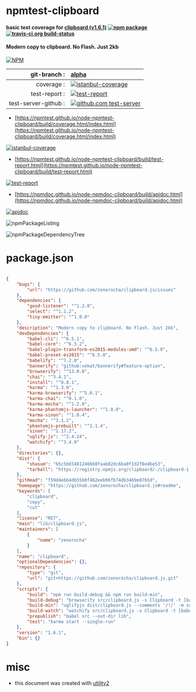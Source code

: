 # npmtest-clipboard

#### basic test coverage for  [clipboard (v1.6.1)](https://github.com/zenorocha/clipboard.js#readme)  [![npm package](https://img.shields.io/npm/v/npmtest-clipboard.svg?style=flat-square)](https://www.npmjs.org/package/npmtest-clipboard) [![travis-ci.org build-status](https://api.travis-ci.org/npmtest/node-npmtest-clipboard.svg)](https://travis-ci.org/npmtest/node-npmtest-clipboard)

#### Modern copy to clipboard. No Flash. Just 2kb

[![NPM](https://nodei.co/npm/clipboard.png?downloads=true&downloadRank=true&stars=true)](https://www.npmjs.com/package/clipboard)

| git-branch : | [alpha](https://github.com/npmtest/node-npmtest-clipboard/tree/alpha)|
|--:|:--|
| coverage : | [![istanbul-coverage](https://npmtest.github.io/node-npmtest-clipboard/build/coverage.badge.svg)](https://npmtest.github.io/node-npmtest-clipboard/build/coverage.html/index.html)|
| test-report : | [![test-report](https://npmtest.github.io/node-npmtest-clipboard/build/test-report.badge.svg)](https://npmtest.github.io/node-npmtest-clipboard/build/test-report.html)|
| test-server-github : | [![github.com test-server](https://npmtest.github.io/node-npmtest-clipboard/GitHub-Mark-32px.png)](https://npmtest.github.io/node-npmtest-clipboard/build/app/index.html) | | build-artifacts : | [![build-artifacts](https://npmtest.github.io/node-npmtest-clipboard/glyphicons_144_folder_open.png)](https://github.com/npmtest/node-npmtest-clipboard/tree/gh-pages/build)|

- [https://npmtest.github.io/node-npmtest-clipboard/build/coverage.html/index.html](https://npmtest.github.io/node-npmtest-clipboard/build/coverage.html/index.html)

[![istanbul-coverage](https://npmtest.github.io/node-npmtest-clipboard/build/screenCapture.buildCi.browser.%252Ftmp%252Fbuild%252Fcoverage.lib.html.png)](https://npmtest.github.io/node-npmtest-clipboard/build/coverage.html/index.html)

- [https://npmtest.github.io/node-npmtest-clipboard/build/test-report.html](https://npmtest.github.io/node-npmtest-clipboard/build/test-report.html)

[![test-report](https://npmtest.github.io/node-npmtest-clipboard/build/screenCapture.buildCi.browser.%252Ftmp%252Fbuild%252Ftest-report.html.png)](https://npmtest.github.io/node-npmtest-clipboard/build/test-report.html)

- [https://npmdoc.github.io/node-npmdoc-clipboard/build/apidoc.html](https://npmdoc.github.io/node-npmdoc-clipboard/build/apidoc.html)

[![apidoc](https://npmdoc.github.io/node-npmdoc-clipboard/build/screenCapture.buildCi.browser.%252Ftmp%252Fbuild%252Fapidoc.html.png)](https://npmdoc.github.io/node-npmdoc-clipboard/build/apidoc.html)

![npmPackageListing](https://npmtest.github.io/node-npmtest-clipboard/build/screenCapture.npmPackageListing.svg)

![npmPackageDependencyTree](https://npmtest.github.io/node-npmtest-clipboard/build/screenCapture.npmPackageDependencyTree.svg)



# package.json

```json

{
    "bugs": {
        "url": "https://github.com/zenorocha/clipboard.js/issues"
    },
    "dependencies": {
        "good-listener": "^1.2.0",
        "select": "^1.1.2",
        "tiny-emitter": "^1.0.0"
    },
    "description": "Modern copy to clipboard. No Flash. Just 2kb",
    "devDependencies": {
        "babel-cli": "^6.5.1",
        "babel-core": "^6.5.2",
        "babel-plugin-transform-es2015-modules-umd": "^6.5.0",
        "babel-preset-es2015": "^6.5.0",
        "babelify": "^7.2.0",
        "bannerify": "github:vekat/bannerify#feature-option",
        "browserify": "^13.0.0",
        "chai": "^3.4.1",
        "install": "^0.8.1",
        "karma": "^1.3.0",
        "karma-browserify": "^5.0.1",
        "karma-chai": "^0.1.0",
        "karma-mocha": "^1.2.0",
        "karma-phantomjs-launcher": "^1.0.0",
        "karma-sinon": "^1.0.4",
        "mocha": "^3.1.2",
        "phantomjs-prebuilt": "^2.1.4",
        "sinon": "^1.17.2",
        "uglify-js": "^2.4.24",
        "watchify": "^3.4.0"
    },
    "directories": {},
    "dist": {
        "shasum": "65c5b654812466b0faab82dc6ba0f1d2f8e4be53",
        "tarball": "https://registry.npmjs.org/clipboard/-/clipboard-1.6.1.tgz"
    },
    "gitHead": "f59d4e6b4db55b0f462eeb96fb74db3469e0765d",
    "homepage": "https://github.com/zenorocha/clipboard.js#readme",
    "keywords": [
        "clipboard",
        "copy",
        "cut"
    ],
    "license": "MIT",
    "main": "lib/clipboard.js",
    "maintainers": [
        {
            "name": "zenorocha"
        }
    ],
    "name": "clipboard",
    "optionalDependencies": {},
    "repository": {
        "type": "git",
        "url": "git+https://github.com/zenorocha/clipboard.js.git"
    },
    "scripts": {
        "build": "npm run build-debug && npm run build-min",
        "build-debug": "browserify src/clipboard.js -s Clipboard -t [babelify] -p [bannerify --file .banner ] -o dist/clipboard.js",
        "build-min": "uglifyjs dist/clipboard.js --comments '/!/' -m screw_ie8=true -c screw_ie8=true,unused=false -o dist/clipboard.min.js",
        "build-watch": "watchify src/clipboard.js -s Clipboard -t [babelify] -o dist/clipboard.js -v",
        "prepublish": "babel src --out-dir lib",
        "test": "karma start --single-run"
    },
    "version": "1.6.1",
    "bin": {}
}
```



# misc
- this document was created with [utility2](https://github.com/kaizhu256/node-utility2)
